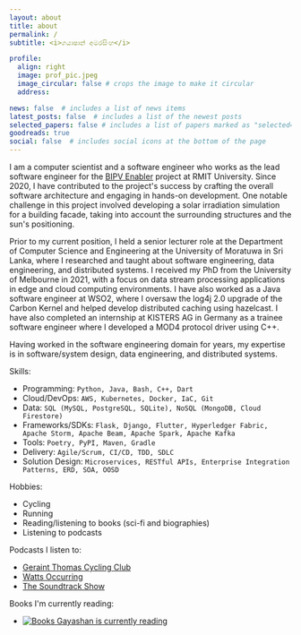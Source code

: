 ```yaml
---
layout: about
title: about
permalink: /
subtitle: <i>ගයාෂාන් අමරසිංහ</i>

profile:
  align: right
  image: prof_pic.jpeg
  image_circular: false # crops the image to make it circular
  address:

news: false  # includes a list of news items
latest_posts: false  # includes a list of the newest posts
selected_papers: false # includes a list of papers marked as "selected={true}"
goodreads: true
social: false  # includes social icons at the bottom of the page
---
```


I am a computer scientist and a software engineer who works as the lead software engineer for the [BIPV Enabler](https://www.rmit.edu.au/about/schools-colleges/property-construction-and-project-management/research/research-centres-and-groups/solar-energy-application-laboratory/projects/bipv-enabler) project at RMIT University. Since 2020, I have contributed to the project's success by crafting the overall software architecture and engaging in hands-on development. One notable challenge in this project involved developing a solar irradiation simulation for a building facade, taking into account the surrounding structures and the sun's positioning.

Prior to my current position, I held a senior lecturer role at the Department of Computer Science and Engineering at the University of Moratuwa in Sri Lanka, where I researched and taught about software engineering, data engineering, and distributed systems. I received my PhD from the University of Melbourne in 2021, with a focus on data stream processing applications in edge and cloud computing environments. I have also worked as a Java software engineer at WSO2, where I oversaw the log4j 2.0 upgrade of the Carbon Kernel and helped develop distributed caching using hazelcast. I have also completed an internship at KISTERS AG in Germany as a trainee software engineer where I developed a MOD4 protocol driver using C++.

Having worked in the software engineering domain for years, my expertise is in software/system design, data engineering, and distributed systems.

Skills:
* Programming: `Python, Java, Bash, C++, Dart`
* Cloud/DevOps: `AWS, Kubernetes, Docker, IaC, Git`
* Data: `SQL (MySQL, PostgreSQL, SQLite), NoSQL (MongoDB, Cloud Firestore)`
* Frameworks/SDKs: `Flask, Django, Flutter, Hyperledger Fabric, Apache Storm, Apache Beam, Apache Spark, Apache Kafka`
* Tools: `Poetry, PyPI, Maven, Gradle`
* Delivery: `Agile/Scrum, CI/CD, TDD, SDLC`
* Solution Design: `Microservices, RESTful APIs, Enterprise Integration Patterns, ERD, SOA, OOSD`

Hobbies:
* Cycling
* Running
* Reading/listening to books (sci-fi and biographies)
* Listening to podcasts


Podcasts I listen to:
* [Geraint Thomas Cycling Club](https://pca.st/ys3iorbk)
* [Watts Occurring](https://pca.st/b91O)
* [The Soundtrack Show](https://pca.st/soundtrack)

Books I'm currently reading:
* <a href="https://www.goodreads.com/review/list/59966651?shelf=currently-reading" rel="nofollow"><img alt="Books Gayashan is currently reading" src="https://s.gr-assets.com/images/badge/badge1.jpg"></a>